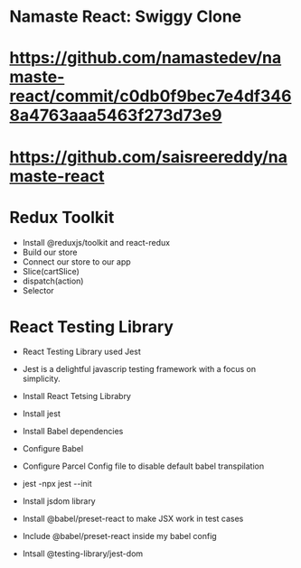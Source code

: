 # Namaste React: Swiggy Clone
# https://github.com/namastedev/namaste-react/commit/c0db0f9bec7e4df3468a4763aaa5463f273d73e9
# https://github.com/saisreereddy/namaste-react

# Redux Toolkit
- Install @reduxjs/toolkit and react-redux
- Build our store
- Connect our store to our app
- Slice(cartSlice)
- dispatch(action)
- Selector


# React Testing Library

- React Testing Library used Jest

- Jest is a delightful javascrip testing framework with a focus on simplicity.

- Install React Tetsing Librabry

- Install jest

- Install Babel dependencies

- Configure Babel

- Configure Parcel Config file to disable default babel transpilation

- jest -npx jest --init

- Install jsdom library

- Install @babel/preset-react to make JSX work in test cases

- Include @babel/preset-react inside my babel config

- Intsall @testing-library/jest-dom
